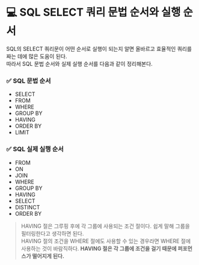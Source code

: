 # 💻 SQL SELECT 쿼리 문법 순서와 실행 순서

SQL의 SELECT 쿼리문이 어떤 순서로 실행이 되는지 알면 올바르고 효율적인 쿼리를 짜는 데에 많은 도움이 된다.  
따라서 SQL 문법 순서와 실제 실행 순서를 다음과 같이 정리해본다.

### ✅ SQL 문법 순서
- SELECT
- FROM
- WHERE
- GROUP BY
- HAVING
- ORDER BY
- LIMIT

### ✅ SQL 실제 실행 순서
- FROM
- ON
- JOIN
- WHERE
- GROUP BY
- HAVING
- SELECT
- DISTINCT
- ORDER BY

> HAVING 절은 그루핑 후에 각 그룹에 사용되는 조건 절이다. 쉽게 말해 그룹을 필터링한다고 생각하면 된다.  
> HAVING 절의 조건을 WHERE 절에도 사용할 수 있는 경우라면 WHERE 절에 사용하는 것이 바람직하다. **HAVING 절은 각 그룹에 조건을 걸기 때문에 퍼포먼스가 떨어지게 된다.**